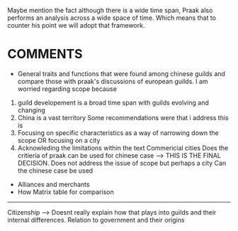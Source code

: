 Maybe mention the fact although there is a wide time span, Praak also performs an analysis across a wide space of time. Which means that to counter his point we will adopt that framework. 
# COMMENTS 
* General traits and functions that were found among chinese guilds and compare those with praak's discussions of european guilds. 
I am worried regarding scope because 
1. guild developement is a broad time span with guilds evolving and changing 
2. China is a vast territory 
Some recommendations were that i address this is 
1. Focusing on specific characteristics as a way of narrowing down the scope OR focusing on a city 
2. Acknowleding the limitations within the text
Commericial cities 
Does the critieria of praak can be used for chinese case --> THIS IS THE FINAL DECISION. Does not address the issue of scope but perhaps a city 
Can the chinese case be used 
* Alliances and merchants 
* How 
Matrix table for comparison

---
Citizenship --> Doesnt really explain how that plays into guilds and their internal differences. 
Relation to government and their origins 
